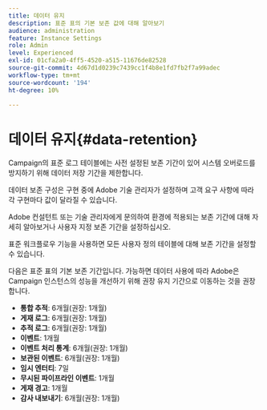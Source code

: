 ```yaml
---
title: 데이터 유지
description: 표준 표의 기본 보존 값에 대해 알아보기
audience: administration
feature: Instance Settings
role: Admin
level: Experienced
exl-id: 01cfa2a0-4ff5-4520-a515-11676de82528
source-git-commit: 4d67d1d0239c7439cc1f4b8e1fd7fb2f7a99adec
workflow-type: tm+mt
source-wordcount: '194'
ht-degree: 10%

---
```


# 데이터 유지{#data-retention}

Campaign의 표준 로그 테이블에는 사전 설정된 보존 기간이 있어 시스템 오버로드를 방지하기 위해 데이터 저장 기간을 제한합니다.

데이터 보존 구성은 구현 중에 Adobe 기술 관리자가 설정하며 고객 요구 사항에 따라 각 구현마다 값이 달라질 수 있습니다.

Adobe 컨설턴트 또는 기술 관리자에게 문의하여 환경에 적용되는 보존 기간에 대해 자세히 알아보거나 사용자 지정 보존 기간을 설정하십시오.

표준 워크플로우 기능을 사용하면 모든 사용자 정의 테이블에 대해 보존 기간을 설정할 수 있습니다.

다음은 표준 표의 기본 보존 기간입니다. 가능하면 데이터 사용에 따라 Adobe은 Campaign 인스턴스의 성능을 개선하기 위해 권장 유지 기간으로 이동하는 것을 권장합니다.

* **통합 추적**: 6개월(권장: 1개월)
* **게재 로그**: 6개월(권장: 1개월)
* **추적 로그**: 6개월(권장: 1개월)
* **이벤트**: 1개월
* **이벤트 처리 통계**: 6개월(권장: 1개월)
* **보관된 이벤트**: 6개월(권장: 1개월)
* **임시 엔터티**: 7일
* **무시된 파이프라인 이벤트**: 1개월
* **게재 경고**: 1개월
* **감사 내보내기**: 6개월(권장: 1개월)

